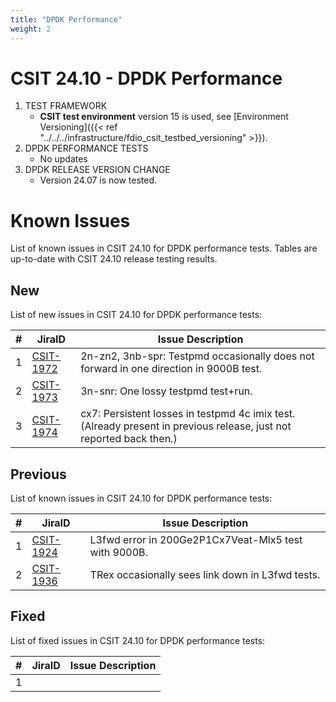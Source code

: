 ```yaml
---
title: "DPDK Performance"
weight: 2
---
```


# CSIT 24.10 - DPDK Performance

1. TEST FRAMEWORK
   - **CSIT test environment** version 15 is used, see
     [Environment Versioning]({{< ref "../../../infrastructure/fdio_csit_testbed_versioning" >}}).
2. DPDK PERFORMANCE TESTS
   - No updates
3. DPDK RELEASE VERSION CHANGE
   - Version 24.07 is now tested.

# Known Issues

List of known issues in CSIT 24.10 for DPDK performance tests.
Tables are up-to-date with CSIT 24.10 release testing results.

## New

List of new issues in CSIT 24.10 for DPDK performance tests:

**#** | **JiraID**                                       | **Issue Description**
------|--------------------------------------------------|--------------------------------------------------------------------------------------------------------------------
  1   | [CSIT-1972](https://jira.fd.io/browse/CSIT-1972) | 2n-zn2, 3nb-spr: Testpmd occasionally does not forward in one direction in 9000B test.
  2   | [CSIT-1973](https://jira.fd.io/browse/CSIT-1973) | 3n-snr: One lossy testpmd test+run.
  3   | [CSIT-1974](https://jira.fd.io/browse/CSIT-1974) | cx7: Persistent losses in testpmd 4c imix test. (Already present in previous release, just not reported back then.)

## Previous

List of known issues in CSIT 24.10 for DPDK performance tests:

**#** | **JiraID**                                       | **Issue Description**
------|--------------------------------------------------|-----------------------------------------------------
  1   | [CSIT-1924](https://jira.fd.io/browse/CSIT-1924) | L3fwd error in 200Ge2P1Cx7Veat-Mlx5 test with 9000B.
  2   | [CSIT-1936](https://jira.fd.io/browse/CSIT-1936) | TRex occasionally sees link down in L3fwd tests.

## Fixed

List of fixed issues in CSIT 24.10 for DPDK performance tests:

**#** | **JiraID**                                       | **Issue Description**
------|--------------------------------------------------|----------------------
 1    |                                                  |
